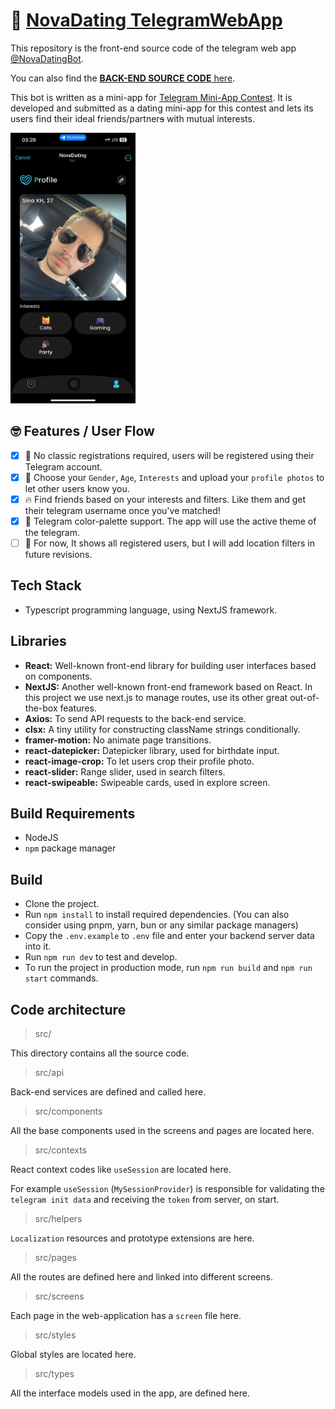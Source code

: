 # 🍾 [NovaDating TelegramWebApp](http://t.me/NovaDatingBot/app)

This repository is the front-end source code of the telegram web app [@NovaDatingBot](https://t.me/TeleDatingBot).

You can also find the [**BACK-END SOURCE CODE** here](https://github.com/Sina-KH/Nova-Dating-Service).

This bot is written as a mini-app for [Telegram Mini-App Contest](https://t.me/contest/327).
It is developed and submitted as a dating mini-app for this contest and lets its users find their ideal friends/partner~~s~~ with mutual interests.

<img src="documentations/images/NovaDatingApp-Profile.jpg" width="200">

## 🤓 Features / User Flow

- [x] 🤘 No classic registrations required, users will be registered using their Telegram account.
- [x] 🥸 Choose your `Gender`, `Age`, `Interests` and upload your `profile photos` to let other users know you.
- [x] 🔥 Find friends based on your interests and filters. Like them and get their telegram username once you've matched!
- [x] 📱 Telegram color-palette support. The app will use the active theme of the telegram.
- [ ] 📍 For now, It shows all registered users, but I will add location filters in future revisions.

## Tech Stack

- Typescript programming language, using NextJS framework.

## Libraries

- **React:** Well-known front-end library for building user interfaces based on components.
- **NextJS:** Another well-known front-end framework based on React. In this project we use next.js to manage routes, use its other great out-of-the-box features.
- **Axios:** To send API requests to the back-end service.
- **clsx:** A tiny utility for constructing className strings conditionally.
- **framer-motion:** No animate page transitions.
- **react-datepicker:** Datepicker library, used for birthdate input.
- **react-image-crop:** To let users crop their profile photo.
- **react-slider:** Range slider, used in search filters.
- **react-swipeable:** Swipeable cards, used in explore screen. 

## Build Requirements

- NodeJS
- `npm` package manager

## Build

- Clone the project.
- Run `npm install` to install required dependencies. (You can also consider using pnpm, yarn, bun or any similar package managers)
- Copy the `.env.example` to `.env` file and enter your backend server data into it.
- Run `npm run dev` to test and develop.
- To run the project in production mode, run `npm run build` and `npm run start` commands.

## Code architecture

> src/

This directory contains all the source code.

> src/api

Back-end services are defined and called here.

> src/components

All the base components used in the screens and pages are located here.

> src/contexts

React context codes like `useSession` are located here.

For example `useSession` (`MySessionProvider`) is responsible for validating the `telegram init data` and receiving the `token` from server, on start.

> src/helpers

`Localization` resources and prototype extensions are here.

> src/pages

All the routes are defined here and linked into different screens.

> src/screens

Each page in the web-application has a `screen` file here.

> src/styles

Global styles are located here.

> src/types

All the interface models used in the app, are defined here.